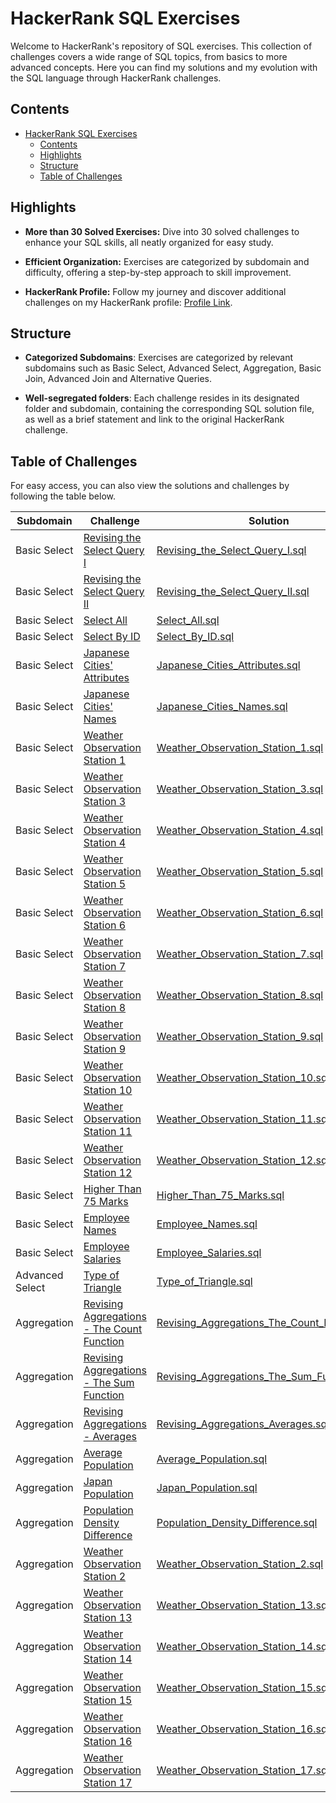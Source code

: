 # HackerRank SQL Exercises

Welcome to HackerRank's repository of SQL exercises. This collection of challenges covers a wide range of SQL topics, from basics to more advanced concepts. Here you can find my solutions and my evolution with the SQL language through HackerRank challenges.

## Contents

- [HackerRank SQL Exercises](#hackerrank-sql-exercises)
  - [Contents](#contents)
  - [Highlights](#highlights)
  - [Structure](#structure)
  - [Table of Challenges](#table-of-challenges)

## Highlights

- **More than 30 Solved Exercises:** Dive into 30 solved challenges to enhance your SQL skills, all neatly organized for easy study.

- **Efficient Organization:** Exercises are categorized by subdomain and difficulty, offering a step-by-step approach to skill improvement.

- **HackerRank Profile:** Follow my journey and discover additional challenges on my HackerRank profile: [Profile Link](https://www.hackerrank.com/profile/kayckdelfino).

## Structure

- **Categorized Subdomains**: Exercises are categorized by relevant subdomains such as Basic Select, Advanced Select, Aggregation, Basic Join, Advanced Join and Alternative Queries.
  
- **Well-segregated folders**: Each challenge resides in its designated folder and subdomain, containing the corresponding SQL solution file, as well as a brief statement and link to the original HackerRank challenge.

## Table of Challenges

For easy access, you can also view the solutions and challenges by following the table below.

| Subdomain       | Challenge                                                                                                                            | Solution                                                                                                                                                                                                                                                        | Difficulty |
|-----------------|--------------------------------------------------------------------------------------------------------------------------------------|-----------------------------------------------------------------------------------------------------------------------------------------------------------------------------------------------------------------------------------------------------------------|------------|
| Basic Select    | [Revising the Select Query I](https://www.hackerrank.com/challenges/revising-the-select-query/problem)                               | [Revising_the_Select_Query_I.sql](https://github.com/kayckdelfino/public_knowledge_base/blob/main/Database/SQL/HackerRank/Solutions/Basic%20Select/Revising%20the%20Select%20Query%20I/Revising_the_Select_Query_I.sql)                                         | Easy       |
| Basic Select    | [Revising the Select Query II](https://www.hackerrank.com/challenges/revising-the-select-query-2/problem)                            | [Revising_the_Select_Query_II.sql](https://github.com/kayckdelfino/public_knowledge_base/blob/main/Database/SQL/HackerRank/Solutions/Basic%20Select/Revising%20the%20Select%20Query%20II/Revising_the_Select_Query_II.sql)                                      | Easy       |
| Basic Select    | [Select All](https://www.hackerrank.com/challenges/select-all-sql/problem)                                                           | [Select_All.sql](https://github.com/kayckdelfino/public_knowledge_base/blob/main/Database/SQL/HackerRank/Solutions/Basic%20Select/Select%20All/Select_All.sql)                                                                                                  | Easy       |
| Basic Select    | [Select By ID](https://www.hackerrank.com/challenges/select-by-id/problem)                                                           | [Select_By_ID.sql](https://github.com/kayckdelfino/public_knowledge_base/blob/main/Database/SQL/HackerRank/Solutions/Basic%20Select/Select%20By%20ID/Select_By_ID.sql)                                                                                          | Easy       |
| Basic Select    | [Japanese Cities' Attributes](https://www.hackerrank.com/challenges/japanese-cities-attributes/problem)                              | [Japanese_Cities_Attributes.sql](https://github.com/kayckdelfino/public_knowledge_base/blob/main/Database/SQL/HackerRank/Solutions/Basic%20Select/Japanese%20Cities'%20Attributes/Japanese_Cities_Attributes.sql)                                               | Easy       |
| Basic Select    | [Japanese Cities' Names](https://www.hackerrank.com/challenges/japanese-cities-name/problem)                                         | [Japanese_Cities_Names.sql](https://github.com/kayckdelfino/public_knowledge_base/blob/main/Database/SQL/HackerRank/Solutions/Basic%20Select/Japanese%20Cities'%20Names/Japanese_Cities_Names.sql)                                                              | Easy       |
| Basic Select    | [Weather Observation Station 1](https://www.hackerrank.com/challenges/weather-observation-station-1/problem)                         | [Weather_Observation_Station_1.sql](https://github.com/kayckdelfino/public_knowledge_base/blob/main/Database/SQL/HackerRank/Solutions/Basic%20Select/Weather%20Observation%20Station%201/Weather_Observation_Station_1.sql)                                     | Easy       |
| Basic Select    | [Weather Observation Station 3](https://www.hackerrank.com/challenges/weather-observation-station-3/problem)                         | [Weather_Observation_Station_3.sql](https://github.com/kayckdelfino/public_knowledge_base/blob/main/Database/SQL/HackerRank/Solutions/Basic%20Select/Weather%20Observation%20Station%203/Weather_Observation_Station_3.sql)                                     | Easy       |
| Basic Select    | [Weather Observation Station 4](https://www.hackerrank.com/challenges/weather-observation-station-4/problem)                         | [Weather_Observation_Station_4.sql](https://github.com/kayckdelfino/public_knowledge_base/blob/main/Database/SQL/HackerRank/Solutions/Basic%20Select/Weather%20Observation%20Station%204/Weather_Observation_Station_4.sql)                                     | Easy       |
| Basic Select    | [Weather Observation Station 5](https://www.hackerrank.com/challenges/weather-observation-station-5/problem)                         | [Weather_Observation_Station_5.sql](https://github.com/kayckdelfino/public_knowledge_base/blob/main/Database/SQL/HackerRank/Solutions/Basic%20Select/Weather%20Observation%20Station%205/Weather_Observation_Station_5.sql)                                     | Easy       |
| Basic Select    | [Weather Observation Station 6](https://www.hackerrank.com/challenges/weather-observation-station-6/problem)                         | [Weather_Observation_Station_6.sql](https://github.com/kayckdelfino/public_knowledge_base/blob/main/Database/SQL/HackerRank/Solutions/Basic%20Select/Weather%20Observation%20Station%206/Weather_Observation_Station_6.sql)                                     | Easy       |
| Basic Select    | [Weather Observation Station 7](https://www.hackerrank.com/challenges/weather-observation-station-7/problem)                         | [Weather_Observation_Station_7.sql](https://github.com/kayckdelfino/public_knowledge_base/blob/main/Database/SQL/HackerRank/Solutions/Basic%20Select/Weather%20Observation%20Station%207/Weather_Observation_Station_7.sql)                                     | Easy       |
| Basic Select    | [Weather Observation Station 8](https://www.hackerrank.com/challenges/weather-observation-station-8/problem)                         | [Weather_Observation_Station_8.sql](https://github.com/kayckdelfino/public_knowledge_base/blob/main/Database/SQL/HackerRank/Solutions/Basic%20Select/Weather%20Observation%20Station%208/Weather_Observation_Station_8.sql)                                     | Easy       |
| Basic Select    | [Weather Observation Station 9](https://www.hackerrank.com/challenges/weather-observation-station-9/problem)                         | [Weather_Observation_Station_9.sql](https://github.com/kayckdelfino/public_knowledge_base/blob/main/Database/SQL/HackerRank/Solutions/Basic%20Select/Weather%20Observation%20Station%209/Weather_Observation_Station_9.sql)                                     | Easy       |
| Basic Select    | [Weather Observation Station 10](https://www.hackerrank.com/challenges/weather-observation-station-10/problem)                       | [Weather_Observation_Station_10.sql](https://github.com/kayckdelfino/public_knowledge_base/blob/main/Database/SQL/HackerRank/Solutions/Basic%20Select/Weather%20Observation%20Station%2010/Weather_Observation_Station_10.sql)                                  | Easy       |
| Basic Select    | [Weather Observation Station 11](https://www.hackerrank.com/challenges/weather-observation-station-11/problem)                       | [Weather_Observation_Station_11.sql](https://github.com/kayckdelfino/public_knowledge_base/blob/main/Database/SQL/HackerRank/Solutions/Basic%20Select/Weather%20Observation%20Station%2011/Weather_Observation_Station_11.sql)                                  | Easy       |
| Basic Select    | [Weather Observation Station 12](https://www.hackerrank.com/challenges/weather-observation-station-12/problem)                       | [Weather_Observation_Station_12.sql](https://github.com/kayckdelfino/public_knowledge_base/blob/main/Database/SQL/HackerRank/Solutions/Basic%20Select/Weather%20Observation%20Station%2012/Weather_Observation_Station_12.sql)                                  | Easy       |
| Basic Select    | [Higher Than 75 Marks](https://www.hackerrank.com/challenges/more-than-75-marks/problem)                                             | [Higher_Than_75_Marks.sql](https://github.com/kayckdelfino/public_knowledge_base/blob/main/Database/SQL/HackerRank/Solutions/Basic%20Select/Higher%20Than%2075%20Marks/Higher_Than_75_Marks.sql)                                                                | Easy       |
| Basic Select    | [Employee Names](https://www.hackerrank.com/challenges/name-of-employees/problem)                                                    | [Employee_Names.sql](https://github.com/kayckdelfino/public_knowledge_base/blob/main/Database/SQL/HackerRank/Solutions/Basic%20Select/Employee%20Names/Employee_Names.sql)                                                                                      | Easy       |
| Basic Select    | [Employee Salaries](https://www.hackerrank.com/challenges/salary-of-employees/problem)                                               | [Employee_Salaries.sql](https://github.com/kayckdelfino/public_knowledge_base/blob/main/Database/SQL/HackerRank/Solutions/Basic%20Select/Employee%20Salaries/Employee_Salaries.sql)                                                                             | Easy       |
| Advanced Select | [Type of Triangle](https://www.hackerrank.com/challenges/what-type-of-triangle/problem)                                              | [Type_of_Triangle.sql](https://github.com/kayckdelfino/public_knowledge_base/blob/main/Database/SQL/HackerRank/Solutions/Advanced%20Select/Type%20of%20Triangle/Type_of_Triangle.sql)                                                                           | Easy       |
| Aggregation     | [Revising Aggregations - The Count Function](https://www.hackerrank.com/challenges/revising-aggregations-the-count-function/problem) | [Revising_Aggregations_The_Count_Function.sql](https://github.com/kayckdelfino/public_knowledge_base/blob/main/Database/SQL/HackerRank/Solutions/Aggregation/Revising%20Aggregations%20-%20The%20Count%20Function/Revising_Aggregations_The_Count_Function.sql) | Easy       |
| Aggregation     | [Revising Aggregations - The Sum Function](https://www.hackerrank.com/challenges/revising-aggregations-sum/problem)                  | [Revising_Aggregations_The_Sum_Function.sql](https://github.com/kayckdelfino/public_knowledge_base/blob/main/Database/SQL/HackerRank/Solutions/Aggregation/Revising%20Aggregations%20-%20The%20Sum%20Function/Revising_Aggregations_The_Sum_Function.sql)       | Easy       |
| Aggregation     | [Revising Aggregations - Averages](https://www.hackerrank.com/challenges/revising-aggregations-the-average-function/problem)         | [Revising_Aggregations_Averages.sql](https://github.com/kayckdelfino/public_knowledge_base/blob/main/Database/SQL/HackerRank/Solutions/Aggregation/Revising%20Aggregations%20-%20Averages/Revising_Aggregations_Averages.sql)                                   | Easy       |
| Aggregation     | [Average Population](https://www.hackerrank.com/challenges/average-population/problem)                                               | [Average_Population.sql](https://github.com/kayckdelfino/public_knowledge_base/blob/main/Database/SQL/HackerRank/Solutions/Aggregation/Average%20Population/Average_Population.sql)                                                                             | Easy       |
| Aggregation     | [Japan Population](https://www.hackerrank.com/challenges/japan-population/problem)                                                   | [Japan_Population.sql](https://github.com/kayckdelfino/public_knowledge_base/blob/main/Database/SQL/HackerRank/Solutions/Aggregation/Japan%20Population/Japan_Population.sql)                                                                                   | Easy       |
| Aggregation     | [Population Density Difference](https://www.hackerrank.com/challenges/population-density-difference/problem)                         | [Population_Density_Difference.sql](https://github.com/kayckdelfino/public_knowledge_base/blob/main/Database/SQL/HackerRank/Solutions/Aggregation/Population%20Density%20Difference/Population_Density_Difference.sql)                                          | Easy       |
| Aggregation     | [Weather Observation Station 2](https://www.hackerrank.com/challenges/weather-observation-station-2/problem)                         | [Weather_Observation_Station_2.sql](https://github.com/kayckdelfino/public_knowledge_base/blob/main/Database/SQL/HackerRank/Solutions/Aggregation/Weather%20Observation%20Station%202/Weather_Observation_Station_2.sql)                                        | Easy       |
| Aggregation     | [Weather Observation Station 13](https://www.hackerrank.com/challenges/weather-observation-station-13/problem)                       | [Weather_Observation_Station_13.sql](https://github.com/kayckdelfino/public_knowledge_base/blob/main/Database/SQL/HackerRank/Solutions/Aggregation/Weather%20Observation%20Station%2013/Weather_Observation_Station_13.sql)                                     | Easy       |
| Aggregation     | [Weather Observation Station 14](https://www.hackerrank.com/challenges/weather-observation-station-14/problem)                       | [Weather_Observation_Station_14.sql](https://github.com/kayckdelfino/public_knowledge_base/blob/main/Database/SQL/HackerRank/Solutions/Aggregation/Weather%20Observation%20Station%2014/Weather_Observation_Station_14.sql)                                     | Easy       |
| Aggregation     | [Weather Observation Station 15](https://www.hackerrank.com/challenges/weather-observation-station-15/problem)                       | [Weather_Observation_Station_15.sql](https://github.com/kayckdelfino/public_knowledge_base/blob/main/Database/SQL/HackerRank/Solutions/Aggregation/Weather%20Observation%20Station%2015/Weather_Observation_Station_15.sql)                                     | Easy       |
| Aggregation     | [Weather Observation Station 16](https://www.hackerrank.com/challenges/weather-observation-station-16/problem)                       | [Weather_Observation_Station_16.sql](https://github.com/kayckdelfino/public_knowledge_base/blob/main/Database/SQL/HackerRank/Solutions/Aggregation/Weather%20Observation%20Station%2016/Weather_Observation_Station_16.sql)                                     | Easy       |
| Aggregation     | [Weather Observation Station 17](https://www.hackerrank.com/challenges/weather-observation-station-17/problem)                       | [Weather_Observation_Station_17.sql](https://github.com/kayckdelfino/public_knowledge_base/blob/main/Database/SQL/HackerRank/Solutions/Aggregation/Weather%20Observation%20Station%2017/Weather_Observation_Station_17.sql)                                     | Easy       |